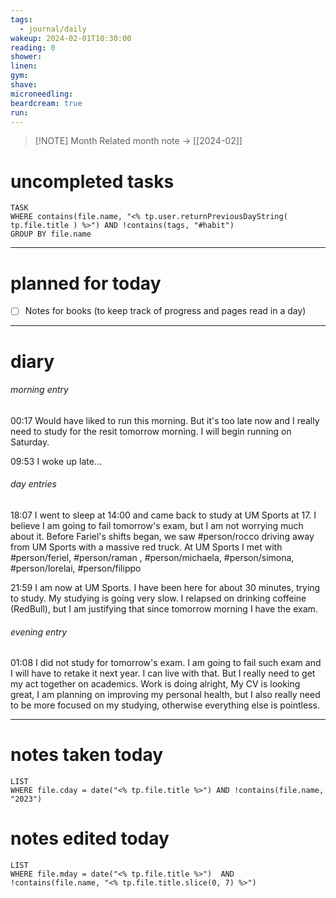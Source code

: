 ```yaml
---
tags:
  - journal/daily
wakeup: 2024-02-01T10:30:00
reading: 0
shower: 
linen: 
gym: 
shave: 
microneedling: 
beardcream: true
run:
---
```


>[!NOTE] Month
>Related month note → [[2024-02]]

# uncompleted tasks
```dataview
TASK
WHERE contains(file.name, "<% tp.user.returnPreviousDayString( tp.file.title ) %>") AND !contains(tags, "#habit")
GROUP BY file.name
```
- - - 

# planned for today
- [ ] Notes for books (to keep track of progress and pages read in a day)

- - - 
# diary
###### morning entry
00:17 Would have liked to run this morning. But it's too late now and I really need to study for the resit tomorrow morning. I will begin running on Saturday.

09:53 I woke up late...
###### day entries
18:07 I went to sleep at 14:00 and came back to study at UM Sports at 17. I believe I am going to fail tomorrow's exam, but I am not worrying much about it. 
Before Fariel's shifts began, we saw #person/rocco driving away from UM Sports with a massive red truck.
At UM Sports I met with #person/feriel, #person/raman , #person/michaela, #person/simona, #person/lorelai, #person/filippo 

21:59 I am now at UM Sports. I have been here for about 30 minutes, trying to study. My studying is going very slow. I relapsed on drinking coffeine (RedBull), but I am justifying that since tomorrow morning I have the exam.
###### evening entry
01:08 I did not study for tomorrow's exam. I am going to fail such exam and I will have to retake it next year. I can live with that. But I really need to get my act together on academics. Work is doing alright, My CV is looking great, I am planning on improving my personal health, but I also really need to be more focused on my studying, otherwise everything else is pointless.


- - -

# notes taken today
```dataview
LIST
WHERE file.cday = date("<% tp.file.title %>") AND !contains(file.name, "2023")
```

# notes edited today
```dataview
LIST
WHERE file.mday = date("<% tp.file.title %>")  AND !contains(file.name, "<% tp.file.title.slice(0, 7) %>")
```